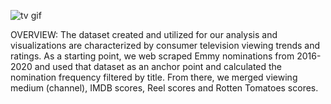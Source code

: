 ![tv gif](https://github.com/stephenbretscher/Project-2/blob/main/tv.gif)



OVERVIEW: 
The dataset created and utilized for our analysis and visualizations are characterized by consumer television viewing trends and ratings. As a starting point, we web scraped Emmy nominations from 2016-2020 and used that dataset as an anchor point and calculated the nomination frequency filtered by title. From there, we merged viewing medium (channel), IMDB scores, Reel scores and Rotten Tomatoes scores.
